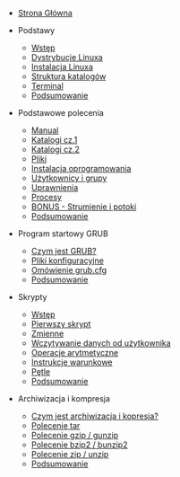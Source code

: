 * [Strona Główna](/)
* Podstawy
    * [Wstęp](content/r1/t1.md)
    * [Dystrybucje Linuxa](content/r1/t2.md)
    * [Instalacja Linuxa](content/r1/t3.md)
    * [Struktura katalogów](content/r1/t4.md)
    * [Terminal](content/r1/t5.md)
    * [Podsumowanie](content/r1/t6.md)

* Podstawowe polecenia
    * [Manual](content/r2/t1.md)
    * [Katalogi cz.1](content/r2/t2.md)
    * [Katalogi cz.2](content/r2/t3.md)
    * [Pliki](content/r2/t4.md)
    * [Instalacja oprogramowania](content/r2/t5.md)
    * [Użytkownicy i grupy](content/r2/t6.md)
    * [Uprawnienia](content/r2/t7.md)
    * [Procesy](content/r2/t8.md)
    * [BONUS - Strumienie i potoki](content/r2/t9.md)
    * [Podsumowanie](content/r2/t10.md)

* Program startowy GRUB
    * [Czym jest GRUB?](content/r3/t1.md)
    * [Pliki konfiguracyjne](content/r3/t2.md)
    * [Omówienie grub.cfg](content/r3/t3.md)
    * [Podsumowanie](content/r3/t4.md)

* Skrypty
    * [Wstęp](content/r4/t1.md)
    * [Pierwszy skrypt](content/r4/t2.md)
    * [Zmienne](content/r4/t3.md)
    * [Wczytywanie danych od użytkownika](content/r4/t4.md)
    * [Operacje arytmetyczne](content/r4/t5.md)
    * [Instrukcje warunkowe](content/r4/t6.md)
    * [Pętle](content/r4/t7.md)
    * [Podsumowanie](content/r4/t8.md)

* Archiwizacja i kompresja
    * [Czym jest archiwizacja i kopresja?](content/r5/t1.md)
    * [Polecenie tar](content/r5/t2.md)
    * [Polecenie gzip / gunzip](content/r5/t3.md)
    * [Polecenie bzip2 / bunzip2](content/r5/t4.md)
    * [Polecenie zip / unzip](content/r5/t5.md)
    * [Podsumowanie](content/r5/t6.md)
